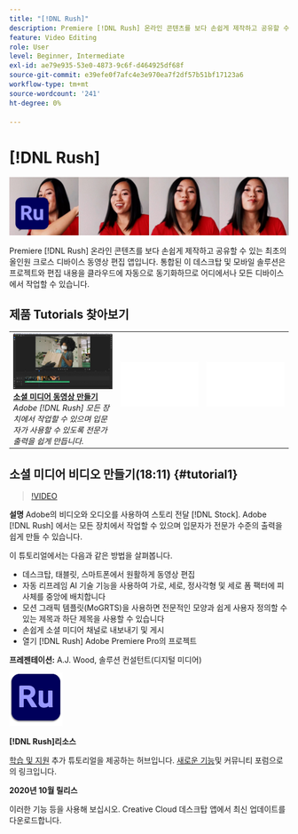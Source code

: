 ```yaml
---
title: "[!DNL Rush]"
description: Premiere [!DNL Rush] 온라인 콘텐츠를 보다 손쉽게 제작하고 공유할 수 있는 최초의 올인원 크로스 디바이스 동영상 편집 앱입니다
feature: Video Editing
role: User
level: Beginner, Intermediate
exl-id: ae79e935-53e0-4873-9c6f-d464925df68f
source-git-commit: e39efe0f7afc4e3e970ea7f2df57b51bf17123a6
workflow-type: tm+mt
source-wordcount: '241'
ht-degree: 0%

---
```


# [!DNL Rush]

![튜토리얼 메인 이미지](../assets/Rush.jpg)

Premiere [!DNL Rush] 온라인 콘텐츠를 보다 손쉽게 제작하고 공유할 수 있는 최초의 올인원 크로스 디바이스 동영상 편집 앱입니다. 통합된 이 데스크탑 및 모바일 솔루션은 프로젝트와 편집 내용을 클라우드에 자동으로 동기화하므로 어디에서나 모든 디바이스에서 작업할 수 있습니다.

## 제품 Tutorials 찾아보기

<table style="table-layout:fixed">
<tr>
 <td>
   <a href="rush.md#tutorial1">
      <img alt="소셜 미디어 동영상 만들기" src="../assets/rush_socialMediaAd_wood_thumbnail.jpg" />
   </a>
    <div>
   <a href="rush.md#tutorial1"><strong>소셜 미디어 동영상 만들기</strong></a>
    </div>
    <em>Adobe [!DNL Rush] 모든 장치에서 작업할 수 있으며 입문자가 사용할 수 있도록 전문가 출력을 쉽게 만듭니다.</em>
    <br>
  </td>
  <td>
    <img alt="스페이서" src="../assets/Whitespacer.png" />
    <div>
    <br>
  </td>
  <td>
    <img alt="스페이서" src="../assets/Whitespacer.png" />
    <div>
    <br>
  </td>
</tr>
</table>

## 소셜 미디어 비디오 만들기(18:11) {#tutorial1}

>[!VIDEO](https://video.tv.adobe.com/v/326900?hidetitle=true)

**설명**
Adobe의 비디오와 오디오를 사용하여 스토리 전달 [!DNL Stock]. Adobe [!DNL Rush] 에서는 모든 장치에서 작업할 수 있으며 입문자가 전문가 수준의 출력을 쉽게 만들 수 있습니다.

이 튜토리얼에서는 다음과 같은 방법을 살펴봅니다.
* 데스크탑, 태블릿, 스마트폰에서 원활하게 동영상 편집
* 자동 리프레임 AI 기술 기능을 사용하여 가로, 세로, 정사각형 및 세로 폼 팩터에 피사체를 중앙에 배치합니다
* 모션 그래픽 템플릿(MoGRTS)을 사용하면 전문적인 모양과 쉽게 사용자 정의할 수 있는 제목과 하단 제목을 사용할 수 있습니다
* 손쉽게 소셜 미디어 채널로 내보내기 및 게시
* 열기 [!DNL Rush] Adobe Premiere Pro의 프로젝트

**프레젠테이션:**
A.J. Wood, 솔루션 컨설턴트(디지털 미디어)

![Rush 로고](../assets/ru_appicon_96.png)

**[!DNL Rush]리소스**

[학습 및 지원](https://helpx.adobe.com/support/premiere-rush.html) 추가 튜토리얼을 제공하는 허브입니다. [새로운 기능](https://helpx.adobe.com/premiere-rush/user-guide.html/premiere-rush/help/whats-new.ug.html)및 커뮤니티 포럼으로의 링크입니다.

**2020년 10월 릴리스**

이러한 기능 등을 사용해 보십시오. Creative Cloud 데스크탑 앱에서 최신 업데이트를 다운로드합니다.
